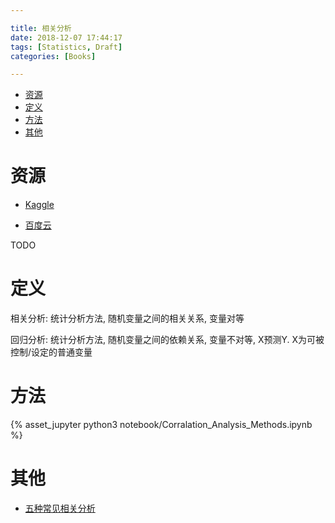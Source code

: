 ```yaml
---

title: 相关分析
date: 2018-12-07 17:44:17
tags: [Statistics, Draft]
categories: [Books]

---
```


<!-- vim-markdown-toc GFM -->

* [资源](#资源)
* [定义](#定义)
* [方法](#方法)
* [其他](#其他)

<!-- vim-markdown-toc -->

<!-- more -->

# 资源

- [Kaggle](https://www.kaggle.com/datasets)

- [百度云](https://pan.baidu.com/s/1zrsRVALr5icPWbxMRWFhSA)

TODO

# 定义

相关分析: 统计分析方法, 随机变量之间的相关关系, 变量对等

回归分析: 统计分析方法, 随机变量之间的依赖关系, 变量不对等, X预测Y. X为可被控制/设定的普通变量

# 方法

{% asset_jupyter python3 notebook/Corralation_Analysis_Methods.ipynb %}

# 其他

- [五种常见相关分析](http://bluewhale.cc/2016-06-30/analysis-of-correlation.html#ixzz4hDirJpET)
